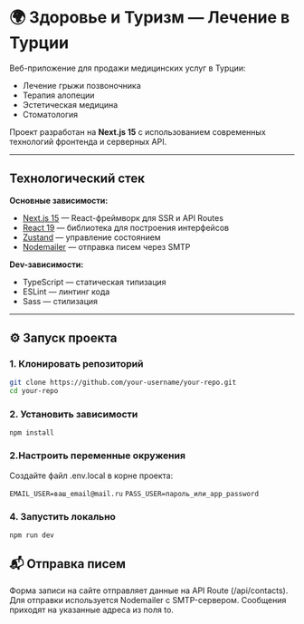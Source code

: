 # 🌍 Здоровье и Туризм — Лечение в Турции

Веб-приложение для продажи медицинских услуг в Турции:  
- Лечение грыжи позвоночника  
- Терапия алопеции  
- Эстетическая медицина  
- Стоматология  

Проект разработан на **Next.js 15** с использованием современных технологий фронтенда и серверных API.

---

##  Технологический стек

**Основные зависимости:**
- [Next.js 15](https://nextjs.org/) — React-фреймворк для SSR и API Routes  
- [React 19](https://react.dev/) — библиотека для построения интерфейсов  
- [Zustand](https://github.com/pmndrs/zustand) — управление состоянием  
- [Nodemailer](https://nodemailer.com/) — отправка писем через SMTP  

**Dev-зависимости:**
- TypeScript — статическая типизация  
- ESLint — линтинг кода  
- Sass — стилизация  

---

## ⚙️ Запуск проекта

### 1. Клонировать репозиторий
```bash
git clone https://github.com/your-username/your-repo.git
cd your-repo
```
### 2. Установить зависимости

``npm install``
### 2.Настроить переменные окружения
Создайте файл .env.local в корне проекта:

`EMAIL_USER=ваш_email@mail.ru`
`PASS_USER=пароль_или_app_password`

### 4. Запустить локально
`npm run dev`

## 📬 Отправка писем

Форма записи на сайте отправляет данные на API Route (/api/contacts).
Для отправки используется Nodemailer с SMTP-сервером.
Сообщения приходят на указанные адреса из поля to.
